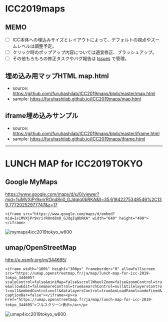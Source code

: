 # ICC2019maps

## MEMO
* [ ] ICC本体への埋込みサイズとレイアウトによって、デフォルトの視点やズームレベルは調整予定。
* [ ] クリック時のポップアップ内容については適宜修正、ブラッシュアップ。
* [ ] その他もろもろの修正タスクやバグ報告は [Issues](https://github.com/furuhashilab/ICC2019maps/issues) で管理。

## 埋め込み用マップHTML map.html
* source: https://github.com/furuhashilab/ICC2019maps/blob/master/map.html
* sample: https://furuhashilab.github.io/ICC2019maps/map.html

## iframe埋め込みサンプル
* source: https://github.com/furuhashilab/ICC2019maps/blob/master/iframe.html
* sample: https://furuhashilab.github.io/ICC2019maps/iframe.html


---


# LUNCH MAP for ICC2019TOKYO

## Google MyMaps
https://www.google.com/maps/d/u/0/viewer?mid=1siMVXjPr9xrirROnd8n0_GJdqIq0bRKA&ll=35.61842275348546%2C139.77720252977747&z=17

`<iframe src="https://www.google.com/maps/d/embed?mid=1siMVXjPr9xrirROnd8n0_GJdqIq0bRKA" width="640" height="480"></iframe>`

![mymaps4icc2019tokyo_w600](https://user-images.githubusercontent.com/416977/60844091-4c518500-a213-11e9-8574-8b45a223d9cb.jpg)


## umap/OpenStreetMap

http://u.osmfr.org/m/344695/


`<iframe width="100%" height="300px" frameborder="0" allowfullscreen src="https://umap.openstreetmap.fr/ja/map/lunch-map-for-icc-2019-tokyo_344695?scaleControl=false&miniMap=false&scrollWheelZoom=false&zoomControl=true&allowEdit=false&moreControl=true&searchControl=null&tilelayersControl=null&embedControl=null&datalayersControl=true&onLoadPanel=undefined&captionBar=false"></iframe><p><a href="https://umap.openstreetmap.fr/ja/map/lunch-map-for-icc-2019-tokyo_344695">フルスクリーン表示</a></p>`

![umap4icc2019tokyo_w600](https://user-images.githubusercontent.com/416977/60844092-4cea1b80-a213-11e9-8daa-ef8739e5e417.jpg)

